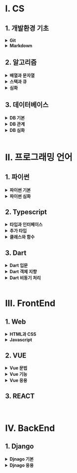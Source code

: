 # Ⅰ. CS

## <b>1. 개발환경 기초</b>
<details>
  <summary><b>Git</b></summary>
  <div markdown="1">
    <h6><a href="./Git/Git.md">Git</a></h6>
    <h6><a href="./Git/Undoing.md">Git Undoing</a></h6>
    <h6><a href="./Git/Reset.md">Git Reset</a></h6>
  </div>
</details>
<details>
  <summary><b>Markdown</b></summary>
  <div markdown="1">
    <h6><a href="./Markdown">Markdown 기초</a></h6>
  </div>
</details>

## <b>2. 알고리즘</b>
<details>
  <summary><b>배열과 문자열</b></summary>
  <div markdown="1">
    <h6><a href="./Algorithms/Array1.md">배열 1</a></h6>
    <h6><a href="./Algorithms/Array2.md">배열 2</a></h6>
    <h6><a href="./Algorithms/String.md">문자열</a></h6>
  </div>
</details>
<details>
  <summary><b>스택과 큐</b></summary>
  <div markdown="1">
    <h6><a href="./Algorithms/Stack1.md">스택 1</a></h6>
    <h6><a href="./Algorithms/Stack2.md">스택 2</a></h6>
    <h6><a href="./Algorithms/Queue.md">큐</a></h6>
  </div>
</details>
<details>
  <summary><b>심화</b></summary>
  <div markdown="1">
    <h6><a href="./Algorithms/Tree.md">트리</a></h6>
    <h6><a href="./Algorithms/APS응용.md">APS 응용</a></h6>
  </div>
</details>

## <b>3. 데이터베이스</b>
<details>
  <summary><b>DB 기본</b></summary>
  <div markdown="1">
    <h6><a href="./DB/데이터베이스시작하기.md">Database 시작</a></h6>
    <h6><a href="./DB/데이터베이스조작과모델링.md">조작과 모델링</a></h6>
  </div>
</details>
<details>
  <summary><b>DB 관계</b></summary>
  <div markdown="1">
    <h6><a href="./DB/데이터베이스관계1.md">관계 (1:N)</a></h6>
    <h6><a href="./DB/데이터베이스관계2.md">관계 (M:N)</a></h6>
  </div>
</details>
<details>
  <summary><b>DB 심화</b></summary>
  <div markdown="1">
    <h6><a href="./DB/데이터베이스추가내용.md">추가 내용</a></h6>
  </div>
</details>

<br>

# Ⅱ. 프로그래밍 언어

## <b>1. 파이썬</b>
<details>
  <summary><b>파이썬 기본</b></summary>
  <div markdown="1">
    <h6><a href="./Python/230116.ipynb">python 기초</a></h6>
    <h6><a href="./Python/230117.ipynb">python 제어문</a></h6>
    <h6><a href="./Python/230118.ipynb">python 함수</a></h6>
    <h6><a href="./Python/230119.ipynb">python 함수 응용</a></h6>
  </div>
</details>
<details>
  <summary><b>파이썬 심화</b></summary>
  <div markdown="1">
    <h6><a href="./Python/230125.ipynb">데이터 구조 1</a></h6>
    <h6><a href="./Python/230126.ipynb">데이터 구조 2</a></h6>
    <h6><a href="./Python/230130.ipynb">객체 지향 프로그래밍</a></h6>
    <h6><a href="./Python/230131.ipynb">OOP와 예외 처리</a></h6>
  </div>
</details>

## <b>2. Typescript</b> 
<details>
  <summary><b>타입과 인터페이스</b></summary>
  <div markdown="1">
    <h6><a href="./Typescript/type.md">기본 타입</a></h6>
    <h6><a href="./Typescript/interface.md">인터페이스</a></h6>
  </div>
</details>
<details>
  <summary><b>추가 타입</b></summary>
  <div markdown="1">
    <h6><a href="./Typescript/union_intersection.md">유니온/교차 타입</a></h6>
    <h6><a href="./Typescript/generic.md">Generic</a></h6>
    <h6><a href="./Typescript/utility.md">Utility</a></h6>
  </div>
</details>
<details>
  <summary><b>클래스와 함수</b></summary>
  <div markdown="1">
    <h6><a href="./Typescript/function.md">함수</a></h6>
    <h6><a href="./Typescript/class.md">클래스</a></h6>
  </div>
</details>

## <b>3. Dart</b>
<details>
  <summary><b>Dart 입문</b></summary>
  <div markdown="1">
    <h6><a href="./Dart/basic_syntax.md">기초 문법</a></h6>
    <h6><a href="./Dart/collection.md">컬렉션</a></h6>
    <h6><a href="./Dart/operator.md">연산자</a></h6>
    <h6><a href="./Dart/control_statements.md">제어문</a></h6>
    <h6><a href="./Dart/function_lambda.md">함수</a></h6>
    <h6><a href="./Dart/try_catch.md">예외 처리</a></h6>
  </div>
</details>
<details>
  <summary><b>Dart 객체 지향</b></summary>
  <div markdown="1">
    <h6><a href="./Dart/construction.md">생성자</a></h6>
    <h6><a href="./Dart/getter_setter.md">Getter와 Setter</a></h6>
    <h6><a href="./Dart/private.md">Private변수</a></h6>
    <h6><a href="./Dart/override.md">Override</a></h6>
    <h6><a href="./Dart/static.md">Static</a></h6>
    <h6><a href="./Dart/interface.md">Interface</a></h6>
    <h6><a href="./Dart/generic.md">Generic 타입</a></h6>
  </div>
</details>
<details>
  <summary><b>Dart 비동기 처리</b></summary>
  <div markdown="1">
    <h6><a href="./Dart/Future.md">Future</a></h6>
    <h6><a href="./Dart/Stream.md">Stream</a></h6>
  </div>
</details>

<br>

# Ⅲ. FrontEnd

## <b>1. Web</b>
<details>
  <summary><b>HTML과 CSS</b></summary>
  <div markdown="1">
    <h6><a href="./Web/Html_Css.md">Html와 CSS 기초</a></h6>
    <h6><a href="./Web/CSS.md">CSS</a></h6>
    <h6><a href="./Web/CSS_Layout.md">CSS Layout</a></h6>
    <h6><a href="./Web/bootstrap.md">반응형웹과 부트스트랩</a></h6>
  </div>
</details>
<details>
  <summary><b>Javascript</b></summary>
  <div markdown="1">
    <h6><a href="./Javascript/자료형과제어문.md">자료형과 제어문</a></h6>
    <h6><a href="./Javascript/배열과객체.md.md">배열과 객체</a></h6>
    <h6><a href="./Javascript/DOM.md">DOM 조작</a></h6>
    <h6><a href="./Javascript/이벤트.md">CSS Layout</a></h6>
    <h6><a href="./Javascript/비동기처리.md">비동기 처리</a></h6>
    <h6><a href="./Javascript/AJAX.md">AJAX</a></h6>
  </div>
</details>

## <b>2. VUE</b>
<details>
  <summary><b>Vue 문법</b></summary>
  <div markdown="1">
    <h6><a href="./Vue/vue기초문법.md">Vue 기초 문법</a></h6>
    <h6><a href="./Vue/vue심화문법.md">Vue 심화 문법</a></h6>
  </div>
</details>
<details>
  <summary><b>Vue 기능</b></summary>
  <div markdown="1">
    <h6><a href="./Vue/vueCLI.md">Vue CLI</a></h6>
    <h6><a href="./Vue/vue데이터통신.md">Vue 데이터 통신</a></h6>
    <h6><a href="./Vue/vue상태통신.md">Vue 상태 관리</a></h6>
    <h6><a href="./Vue/vueAdvanced.md">Vue Advanced</a></h6>
    <h6><a href="./Vue/vueRouter.md">Vue Router</a></h6>
  </div>
</details>
<details>
  <summary><b>Vue 응용</b></summary>
  <div markdown="1">
    <h6><a href="./Vue/vueWithDRF.md">Vue With CLI</a></h6>
    <h6><a href="./Vue/vue라이프사이클훅.md">Vue 라이프사이클훅</a></h6>
    <h6><a href="./Vue/vueAuth.md">Vue Auth</a></h6>
  </div>
</details>

## <b>3. REACT</b>

<br>

# Ⅳ. BackEnd

## <b>1. Django</b>
<details>
  <summary><b>Djnago 기본</b></summary>
  <div markdown="1">
    <h6><a href="./Django/Start_Framework.md">프레임워크의 시작</a></h6>
    <h6><a href="./Django/MTV_CRUD.md">MTV와 CRUD</a></h6>
    <h6><a href="./Django/HTTP_Mthod.md">HTTP Method</a></h6>
    <h6><a href="./Django/Model_ORM.md">Model과 ORM</a></h6>
    <h6><a href="./Django/Static_Media.md">Static Media</a></h6>
  </div>
</details>
<details>
  <summary><b>Djnago 응용</b></summary>
  <div markdown="1">
    <h6><a href="./Django/Auth1.md">Start Authentication</a></h6>
    <h6><a href="./Django/Auth2.md">Use Authentication</a></h6>
    <h6><a href="./Django/REST_API.md">REST API</a></h6>
    <h6><a href="./Django/Backend_Framework.md">Backend Framework</a></h6>
  </div>
</details>